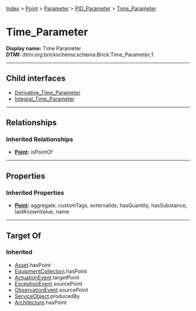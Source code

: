 [Index](../../../../Index.md) > [Point](../../../Point.md) > [Parameter](../../Parameter.md) > [PID_Parameter](../PID_Parameter.md) > [Time_Parameter](#)
# Time_Parameter

**Display name:** Time Parameter<br />
**DTMI:** dtmi:org:brickschema:schema:Brick:Time_Parameter;1

---

## Child interfaces
* [Derivative_Time_Parameter](Derivative_Time_Parameter.md)
* [Integral_Time_Parameter](Integral_Time_Parameter/Integral_Time_Parameter.md)

---

## Relationships

### Inherited Relationships
* **[Point](../../../Point.md):** isPointOf

---

## Properties

### Inherited Properties
* **[Point](../../../Point.md):** aggregate, customTags, externalIds, hasQuantity, hasSubstance, lastKnownValue, name

---

## Target Of
### Inherited
* [Asset](../../../../Asset/Asset.md).hasPoint
* [EquipmentCollection](../../../../Collection/EquipmentCollection.md).hasPoint
* [ActuationEvent](../../../../Event/PointEvent/ActuationEvent.md).targetPoint
* [ExceptionEvent](../../../../Event/PointEvent/ExceptionEvent.md).sourcePoint
* [ObservationEvent](../../../../Event/PointEvent/ObservationEvent.md).sourcePoint
* [ServiceObject](../../../../Information/ServiceObject/ServiceObject.md).producedBy
* [Architecture](../../../../Space/Architecture/Architecture.md).hasPoint
